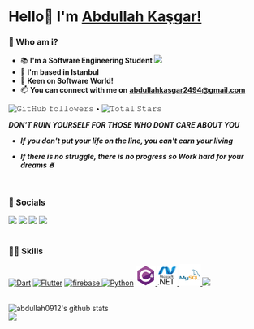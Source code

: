 # Hello👋 I'm [Abdullah Kaşgar!](https://github.com/abdullah0912)

### 🤔 Who am i?
- 📚 **I'm a Software Engineering Student <img src="https://media.giphy.com/media/WUlplcMpOCEmTGBtBW/giphy.gif" width="30">**
- 🐶 **I'm based in Istanbul**
- 🔭 **Keen on Software World!**
- 📫 **You can connect with me on** **abdullahkasgar2494@gmail.com**

<p align="left">  
  <img alt="𝙶𝚒𝚝𝙷𝚞𝚋 𝚏𝚘𝚕𝚕𝚘𝚠𝚎𝚛𝚜" src="https://img.shields.io/github/followers/abdullah0912?label=Followers&style=social"> •   
  <img src="https://img.shields.io/github/stars/abdullah0912?label=Stars" alt="𝚃𝚘𝚝𝚊𝚕 𝚂𝚝𝚊𝚛𝚜">
 
</p>

***DON'T RUIN YOURSELF FOR THOSE WHO DONT CARE ABOUT YOU***
<br>

- ***If you don't put your life on the line, you can't earn your living***

- ***If there is no struggle, there is no progress so Work hard for your dreams 🔥***

</br>

 <h3 align="left"> 👻 Socials </h3>
<a href="https://github.com/abdullah0912"><img src="https://img.shields.io/badge/github-%23000000.svg?&style=for-the-badge&logo=github&logoColor=white"/></a>
<a href="mailto:abdullahkasgar2494@gmail.com"><img src="https://img.shields.io/badge/gmail-%23d44700.svg?&style=for-the-badge&logo=gmail&logoColor=white"/></a>
<a href="https://Twitter.com/AbdullahKasgar"><img src="https://img.shields.io/badge/twitter-%231DA1F2.svg?&style=for-the-badge&logo=twitter&logoColor=white"/></a>
<a href="https://instagram.com/jay_official_24_"><img src="https://img.shields.io/badge/instagram-%23d44638.svg?&style=for-the-badge&logo=instagram&logoColor=white"/></a>


 </a>
<br>
<br>

<h3 align="left"> 👩‍💻 Skills </h3>

<a href="https://dart.dev/" target="_blank" rel="noreferrer"><img src="https://raw.githubusercontent.com/danielcranney/readme-generator/main/public/icons/skills/dart-colored.svg" width="36" height="36" alt="Dart" /></a>
<a href="https://flutter.dev/" target="_blank" rel="noreferrer"><img src="https://raw.githubusercontent.com/danielcranney/readme-generator/main/public/icons/skills/flutter-colored.svg" width="36" height="36" alt="Flutter" /></a>
<a href="https://firebase.google.com/" target="_blank" rel="noreferrer"> <img src="https://www.vectorlogo.zone/logos/firebase/firebase-icon.svg" alt="firebase" width="38" height="38"/> </a>
<a href="https://www.python.org/" target="_blank" rel="noreferrer"><img src="https://raw.githubusercontent.com/danielcranney/readme-generator/main/public/icons/skills/python-colored.svg" width="36" height="36" alt="Python" /></a>
<a href="https://www.w3schools.com/cs/" target="_blank" rel="noreferrer"> <img src="https://raw.githubusercontent.com/devicons/devicon/master/icons/csharp/csharp-original.svg" alt="csharp" width="39" height="39"/> </a> 
<a href="https://dotnet.microsoft.com/" target="_blank" rel="noreferrer"> <img src="https://raw.githubusercontent.com/devicons/devicon/master/icons/dot-net/dot-net-original-wordmark.svg" alt="dotnet" width="39" height="39"/> </a>
<a href="https://www.mysql.com/" target="_blank" rel="noreferrer"> <img src="https://raw.githubusercontent.com/devicons/devicon/master/icons/mysql/mysql-original-wordmark.svg" alt="mysql" width="42" height="42"/> </a>
<img width="10%" src="https://www.vectorlogo.zone/logos/linux/linux-ar21.svg">
<br>
<br>

<img align="center" src="https://github-readme-stats.vercel.app/api?username=abdullah0912&show_icons=true&include_all_commits=true&count&theme=algolia" alt="abdullah0912's github stats"/>
 
<br/>
 
 <img align="left" src="https://github-readme-stats.vercel.app/api/top-langs/?username=abdullah0912&layout=compact&theme=algolia"/>
    </a>
  <br/>

